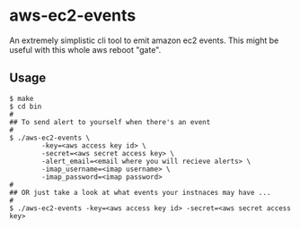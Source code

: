 aws-ec2-events
==============

An extremely simplistic cli tool to emit amazon ec2 events. This might be useful with this whole aws reboot "gate".

Usage
-----

	$ make
	$ cd bin
	#
	## To send alert to yourself when there's an event
	#
	$ ./aws-ec2-events \
			-key=<aws access key id> \
			-secret=<aws secret access key> \
			-alert_email=<email where you will recieve alerts> \
			-imap_username=<imap username> \
			-imap_password=<imap password>
	#
	## OR just take a look at what events your instnaces may have ...
	#
	$ ./aws-ec2-events -key=<aws access key id> -secret=<aws secret access key>